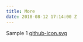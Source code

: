 ```yaml
---
title: More
date: 2018-08-12 17:14:00 Z
---
```


Sample 1
[github-icon.svg](/uploads/github-icon.svg)